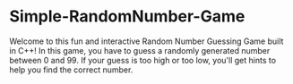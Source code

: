 # Simple-RandomNumber-Game
Welcome to this fun and interactive Random Number Guessing Game built in C++! In this game, you have to guess a randomly generated number between 0 and 99. If your guess is too high or too low, you'll get hints to help you find the correct number.
